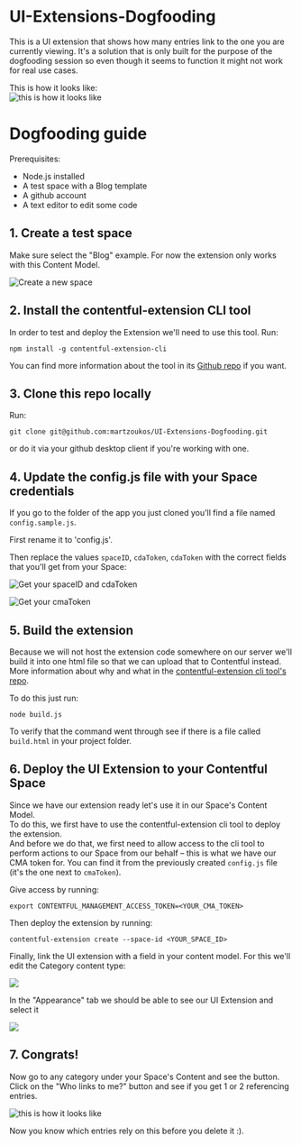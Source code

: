# UI-Extensions-Dogfooding

This is a UI extension that shows how many entries link to the one you are currently viewing. It's a solution that is only built for the purpose of the dogfooding session so even though it seems to function it might not work for real use cases.

This is how it looks like:  
![this is how it looks like](https://media.giphy.com/media/3og0IRc4YB2YyATPVu/giphy.gif)

# Dogfooding guide

Prerequisites:
- Node.js installed
- A test space with a Blog template
- A github account
- A text editor to edit some code

## 1. Create a test space
Make sure select the "Blog" example. For now the extension only works with this Content Model.

![Create a new space](https://www.evernote.com/shard/s265/sh/72479482-1411-4fe6-bc38-6baed82d0cf7/fcdbb050f3cdcebd/res/20b7e51d-34ba-4c9e-a029-062271f95d14/skitch.png?resizeSmall&width=832)

## 2. Install the contentful-extension CLI tool

In order to test and deploy the Extension we'll need to use this tool.
Run:
```
npm install -g contentful-extension-cli
```
You can find more information about the tool in its [Github repo](https://github.com/contentful/contentful-extension-cli) if you want.

## 3. Clone this repo locally

Run:
```
git clone git@github.com:martzoukos/UI-Extensions-Dogfooding.git
```
or do it via your github desktop client if you're working with one.

## 4. Update the config.js file with your Space credentials

If you go to the folder of the app you just cloned you'll find a file named `config.sample.js`.

First rename it to 'config.js'.

Then replace the values `spaceID`, `cdaToken`, `cdaToken` with the correct fields that you'll get from your Space:

![Get your spaceID and cdaToken](https://www.evernote.com/shard/s265/sh/1784dfb2-c774-4e38-8d3d-dfbac34d0d82/4784f8cd3794efc4/res/6dd8fd23-87c4-4ce9-9fb9-d3c25f8d8392/skitch.png?resizeSmall&width=832)

![Get your cmaToken](https://www.evernote.com/shard/s265/sh/751e409e-e9fa-4682-9427-1fcdf50e64a3/1ffbb455f5ff4798/res/fc93bcc0-b2a7-4252-ab68-6fa8caf75922/skitch.png?resizeSmall&width=832)

## 5. Build the extension

Because we will not host the extension code somewhere on our server we'll build it into one html file so that we can upload that to Contentful instead.
More information about why and what in the [contentful-extension cli tool's repo](https://github.com/contentful/contentful-extension-cli#difference-between-src-and-srcdoc-properties).

To do this just run:
```
node build.js
```

To verify that the command went through see if there is a file called `build.html` in your project folder.

## 6. Deploy the UI Extension to your Contentful Space

Since we have our extension ready let's use it in our Space's Content Model.  
To do this, we first have to use the contentful-extension cli tool to deploy the extension.  
And before we do that, we first need to allow access to the cli tool to perform actions to our Space from our behalf – this is what we have our CMA token for.
You can find it from the previously created `config.js` file (it's the one next to `cmaToken`).

Give access by running:
```
export CONTENTFUL_MANAGEMENT_ACCESS_TOKEN=<YOUR_CMA_TOKEN>
```

Then deploy the extension by running:
```
contentful-extension create --space-id <YOUR_SPACE_ID>
```

Finally, link the UI extension with a field in your content model. For this we'll edit the Category content type:

![](https://www.evernote.com/shard/s265/sh/7a4a1f88-22e2-4adc-9038-73a73ccebc33/8da2c3829ad84330/res/393ba088-925d-43f6-b30f-936a3bd86bba/skitch.png?resizeSmall&width=832)

In the "Appearance" tab we should be able to see our UI Extension and select it

![](https://www.evernote.com/shard/s265/sh/cf7caf06-b018-4dd2-9cc5-735ccb115da7/92b62645ffa6cdaf/res/67a0ce5d-5cec-4e21-9c37-5c42f7a00363/skitch.png?resizeSmall&width=832)

## 7. Congrats!

Now go to any category under your Space's Content and see the button. Click on the "Who links to me?" button and see if you get 1 or 2 referencing entries.

![this is how it looks like](https://media.giphy.com/media/3og0IRc4YB2YyATPVu/giphy.gif)

Now you know which entries rely on this before you delete it :).
